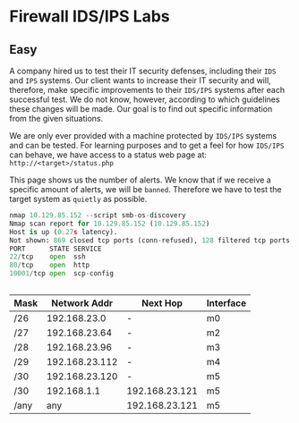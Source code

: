 # Firewall IDS/IPS Labs
## Easy
A company hired us to test their IT security defenses, including their `IDS` and `IPS` systems. Our client wants to increase their IT security and will, therefore, make specific improvements to their `IDS/IPS` systems after each successful test. We do not know, however, according to which guidelines these changes will be made. Our goal is to find out specific information from the given situations.

We are only ever provided with a machine protected by `IDS/IPS` systems and can be tested. For learning purposes and to get a feel for how `IDS/IPS` can behave, we have access to a status web page at: `http://<target>/status.php`

This page shows us the number of alerts. We know that if we receive a specific amount of alerts, we will be `banned`. Therefore we have to test the target system as `quietly` as possible.

```python
nmap 10.129.85.152 --script smb-os-discovery
Nmap scan report for 10.129.85.152 (10.129.85.152)
Host is up (0.27s latency).
Not shown: 869 closed tcp ports (conn-refused), 128 filtered tcp ports (no-response)
PORT      STATE SERVICE
22/tcp    open  ssh
80/tcp    open  http
10001/tcp open  scp-config
```

```python 

```



| Mask | Network Addr   | Next Hop       | Interface |
| ---- | -------------- | -------------- | --------- |
| /26  | 192.168.23.0   | -              | m0        |
| /27  | 192.168.23.64  | -              | m2        |
| /28  | 192.168.23.96  | -              | m3        |
| /29  | 192.168.23.112 | -              | m4        |
| /30  | 192.168.23.120 | -              | m5        |
| /30  | 192.168.1.1    | 192.168.23.121 | m5        |
| /any | any            | 192.168.23.121 | m5        |
